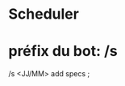 # Scheduler

# préfix du bot: /s

/s <JJ/MM> add <Partie> specs <Jeu>;<Style>;<HH:MM>;<Meneur>;"<Synopsis>";<Places>
>> ajout de partie

/s <JJ/MM> next <Partie>;<HH:MM>;"<NouveauSynopsis>"
>> prévoit une suite de partie et envoie un message aux joueurs ayant participé à la partie avec message pré-définis 
*Hey la suite de ton aventure t'attends : Fais "/s <Partie> confirm" pour confirmer ta présence !*

/s 
>> /s: envoie la liste des parties à partir de la date d'envoi du message
>> /s <JJ/MM> (ex): envoie la liste des parties à partir de la date spécifiée, si "ex" alors uniquement du jour spécifié
>> /s <Meneur>: envoie les dates pour le meneur spécifié
>> /s me: liste des parties où le joueur est inscrit en temps que <Joueur>
FORMAT:
<JJ/MM> <HH:MM>: Partie:<Partie> Jeu:<Jeu> Style:<Style> MJ:<Meneur> --- <Place Libres>/<Places>
<JJ/MM> <HH:MM>: Partie:<Partie> Jeu:<Jeu> Style:<Style> MJ:<Meneur> --- <Place Libres>/<Places>

/s <Partie>
>> envoie les détails de partie
FORMAT:
Partie:<Partie>
Jeu: <Jeu>
Style: <Style>
Meneur: <Meneur>
Synopsis: <Synopsis>
Joueurs:
<Joueur1>
<Joueur2>
<Joueur3>
Places: <Libres>/<Total>
Attente: <NbEnAttente>

/s p <Partie>
>> participer à une partie (mise en attente auto si pleine)
>> si place se libère, envoie un message au premier de la liste d'attente
FORMAT:
Hey!
Une place s'est libérée et tu as été ajouté à la partie!
<JJ/MM> <HH:MM>: Partie:<Partie> Jeu:<Jeu> Style:<Style> MJ:<Meneur>

/s quit <Partie> ("<Raison>")
>> Quitter une partie + dm au Mj (+Raison)


**MJ+ADMIN/MOD EXCLUSIF**:
/s dec <Partie> <JJ/MM> <HH:MM> ("<Raison>")
>> déplace une partie dans le temps + ping les joueurs que partie déplacée (+Raison si spécifié)

/s mod <Partie> <Variable> <Nouvelle valeur>
>> modifie une donnée d'une partie + ping les joueurs que données modifiées

/s rm <Partie> ("<Raison>")
>> annule une partie + ping les joueurs que partie annulée(+Raison si spécifié)
>> une fois date dépassée, MJ a 48h pour programmer une suite si il le souhaite

/s kick <Partie> <Joueur> "<Raison>"
>> Supprime un joueur d'une partie + ping le joueurs que kick +Raison

/s ping <Partie> "<Message>"
>> envoie <Message> aux joueurs de la partie


**JOUEUR DEJA PARTICIPANT DES VOLETS PRECEDENTS EXCLUSIF**:
/s confirm <Partie>
>> confirme la présence à la suite de la partie

/s abs <Partie>
>> ping le mj que le joueur sera absent pour cette partie, mais peut-être pas pour les suivantes

/s stop <Partie>
>> ping le MJ que le joueur stoppe la série de parties
